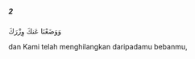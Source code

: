 ##### 2

<span class="ayah">وَوَضَعْنَا عَنكَ وِزْرَكَ</span>

<span class="ayah_translation">dan Kami telah menghilangkan daripadamu bebanmu,</span>
